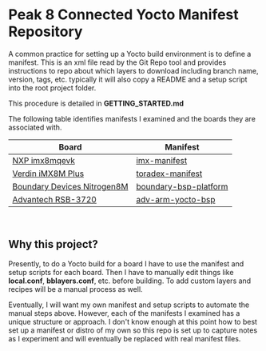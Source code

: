# Peak 8 Connected Yocto Manifest Repository

A common practice for setting up a Yocto build environment is to define a manifest. This is an xml file read by the Git Repo tool and provides instructions to repo about which layers to download including branch name, version, tags, etc. typically it will also copy a README and a setup script into the root project folder.

This procedure is detailed in **GETTING_STARTED.md**

The following table identifies manifests I examined and the boards they are associated with.

| Board | Manifest |
| - | - |
| [NXP imx8mqevk](https://www.nxp.com/design/development-boards/i-mx-evaluation-and-development-boards/evaluation-kit-for-the-i-mx-8m-applications-processor:MCIMX8M-EVK) | [imx-manifest](https://github.com/nxp-imx/imx-manifest) |
| [Verdin iMX8M Plus](https://www.toradex.com/computer-on-modules/verdin-arm-family/nxp-imx-8m-plus) | [toradex-manifest](https://git.toradex.com/cgit/toradex-manifest.git/) |
| [Boundary Devices Nitrogen8M](https://boundarydevices.com/product/nitrogen8m/) | [boundary-bsp-platform](https://github.com/boundarydevices/boundary-bsp-platform) |
| [Advantech RSB-3720](https://www.advantech.com/en/products/single_board_computer/rsb-3720/mod_d2f1b0bc-650b-449a-8ef7-b65ce4f69949) | [adv-arm-yocto-bsp](https://github.com/ADVANTECH-Corp/adv-arm-yocto-bsp) |

&nbsp;

## Why this project?

Presently, to do a Yocto build for a board I have to use the manifest and setup scripts for each board. Then I have to manually edit things like **local.conf**, **bblayers.conf**, etc. before building. To add custom layers and recipes will be a manual process as well.

Eventually, I will want my own manifest and setup scripts to automate the manual steps above. However, each of the manifests I examined has a unique structure or approach. I don't know enough at this point how to best set up a manifest or distro of my own so this repo is set up to capture notes as I experiment and will eventually be replaced with real manifest files.

